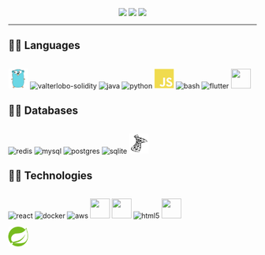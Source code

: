 
<div align="center">
  <img height="180em" src="https://github-readme-stats.vercel.app/api?username=valterlobo&show_icons=true&theme=dracula&include_all_commits=true&count_private=true"/>
  
  <img height="180em" src="https://github-readme-stats.vercel.app/api/top-langs/?username=valterlobo&layout=compact&langs_count=8&theme=dracula&hide=Visual basic"/>
  
  <img width="400"  src="https://github-readme-streak-stats.herokuapp.com?user=valterlobo&theme=tokyonight&hide_border=true" />

 </div>
<div align="center">
 <hr>
<!-- </details>
<br />
<hr>

<summary>💻 Top Languages</summary> -->


 </div>

## 👨‍💻 Languages

   <div style="display: inline_block"><br>
  
  <img  alt="golang" height="40" width="40" src="https://raw.githubusercontent.com/devicons/devicon/master/icons/go/go-original.svg" />
  
  <img src="https://cdn.jsdelivr.net/gh/devicons/devicon/icons/solidity/solidity-original.svg" alt="valterlobo-solidity" height="40" width="40" />
  
<img src="https://www.vectorlogo.zone/logos/java/java-icon.svg" alt="java" width="40" height="40"/>

<img src="https://www.vectorlogo.zone/logos/python/python-icon.svg" alt="python" width="40" height="40"/>
  
<img alt="valterlobo-Js" height="40" width="40" src="https://raw.githubusercontent.com/devicons/devicon/master/icons/javascript/javascript-plain.svg">

<img src="https://www.vectorlogo.zone/logos/gnu_bash/gnu_bash-icon.svg" alt="bash" width="40" height="40"/>

<img src="https://www.vectorlogo.zone/logos/flutterio/flutterio-icon.svg" alt="flutter" width="40" height="40"/>

<img src="https://cdn.jsdelivr.net/gh/devicons/devicon/icons/php/php-plain.svg" width="40" height="40"  />
  
</div>

## 👨‍💻 Databases

   <div style="display: inline_block"><br>  

<img src="https://www.vectorlogo.zone/logos/redis/redis-icon.svg" alt="redis" width="40" height="40"/>

<img src="https://www.vectorlogo.zone/logos/mysql/mysql-icon.svg" alt="mysql" width="40" height="40"/>

<img src="https://www.vectorlogo.zone/logos/postgresql/postgresql-icon.svg" alt="postgres" width="40" height="40"/>

<img src="https://www.vectorlogo.zone/logos/sqlite/sqlite-icon.svg" alt="sqlite" width="40" height="40"/>

<img alt="microsoftsqlserver" height="40" width="40" src="https://raw.githubusercontent.com/devicons/devicon/master/icons/microsoftsqlserver/microsoftsqlserver-plain.svg" />
  
</div>

## 👨‍💻 Technologies

 <div style="display: inline_block"><br>  

<img src="https://www.vectorlogo.zone/logos/reactjs/reactjs-icon.svg" alt="react" width="40" height="40"/>

<img src="https://www.vectorlogo.zone/logos/docker/docker-icon.svg" alt="docker" width="40" height="40"/>

<img src="https://www.vectorlogo.zone/logos/amazon_aws/amazon_aws-icon.svg" alt="aws" width="40" height="40"/>

<img src="https://cdn.jsdelivr.net/gh/devicons/devicon/icons/digitalocean/digitalocean-original-wordmark.svg" width="40" height="40" />

<img src="https://cdn.jsdelivr.net/gh/devicons/devicon/icons/angularjs/angularjs-original.svg" width="40" height="40" />

<img src="https://www.vectorlogo.zone/logos/w3_html5/w3_html5-icon.svg" alt="html5" width="40" height="40"/>

<img src="https://cdn.jsdelivr.net/gh/devicons/devicon/icons/linux/linux-original.svg" height="40" width="40" />

<img alt="spring java" height="40" width="40"
       src="https://raw.githubusercontent.com/devicons/devicon/master/icons/spring/spring-original.svg" />

</div>

<!--
examples : https://github.com/cankush625/cankush625 
**valterlobo/valterlobo** is a ✨ _special_ ✨ repository because its `README.md` (this file) appears on your GitHub profile.

Here are some ideas to get you started:

- 🔭 I’m currently working on ...
- 🌱 I’m currently learning ...
- 👯 I’m looking to collaborate on ...
- 🤔 I’m looking for help with ...
- 💬 Ask me about ...
- 📫 How to reach me: ...
- 😄 Pronouns: ...
- ⚡ Fun fact: ...
-->
